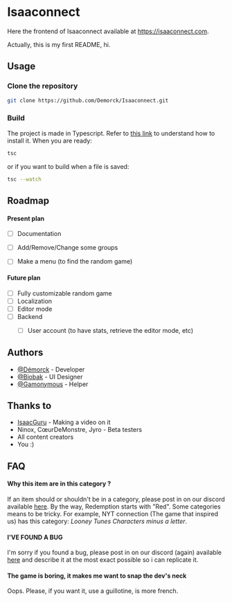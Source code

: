 
# Isaaconnect

Here the frontend of Isaaconnect available at https://isaaconnect.com.

Actually, this is my first README, hi.

## Usage
### Clone the repository

```bash
git clone https://github.com/Demorck/Isaaconnect.git
```

### Build
The project is made in Typescript. Refer to [this link](https://www.typescriptlang.org/download/)  to understand how to install it.
When you are ready:
```bash
tsc
```
or if you want to build when a file is saved:
```bash
tsc --watch
```

## Roadmap

#### Present plan
* [ ]  Documentation
* [ ]  Add/Remove/Change some groups
* [ ]  Make a menu (to find the random game)


#### Future plan
* [ ]  Fully customizable random game
* [ ]  Localization
* [ ]  Editor mode
* [ ]  Backend
    * [ ]  User account (to have stats, retrieve the editor mode, etc)


## Authors

- [@Démorck](https://www.github.com/Démorck) - Developer
- [@Biobak](https://www.github.com/Biobak64) - UI Designer
- [@Gamonymous](https://www.github.com/Rchardon) - Helper

## Thanks to
- [IsaacGuru](https://isaacguru.com/) - Making a video on it
- Ninox, CœurDeMonstre, Jyro - Beta testers
- All content creators 
- You :)


## FAQ

#### Why this item are in this category ?

If an item should or shouldn't be in a category, please post in on our discord available [here](https://discord.gg/vbbjN8axSy). By the way, Redemption starts with "Red". Some categories means to be tricky. For example, NYT connection (The game that inspired us) has this category: *Looney Tunes Characters minus a letter*.

#### I'VE FOUND A BUG

I'm sorry if you found a bug, please post in on our discord (again) available [here](https://discord.gg/vbbjN8axSy) and describe it at the most exact possible so i can replicate it.

#### The game is boring, it makes me want to snap the dev's neck

Oops. Please, if you want it, use a guillotine, is more french.

